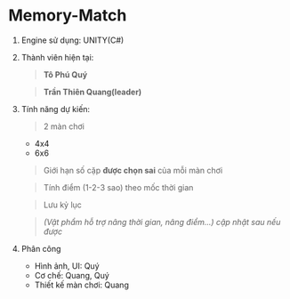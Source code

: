 # Memory-Match
1. Engine sử dụng: UNITY(C#)
2. Thành viên hiện tại:
   > **Tô Phú Quý**
   
   > **Trần Thiên Quang(leader)**
3. Tính năng dự kiến:
   > 2 màn chơi
     - 4x4 
     - 6x6 
   > Giới hạn số cặp **được chọn sai** của mỗi màn chơi
   
   > Tính điểm (1-2-3 sao) theo mốc thời gian
   
   > Lưu kỷ lục
   
   > *(Vật phẩm hỗ trợ nâng thời gian, nâng điểm...) cập nhật sau nếu được* 
4. Phân công
   - Hình ảnh, UI: Quý
   - Cơ chế: Quang, Quý  
   - Thiết kế màn chơi: Quang
